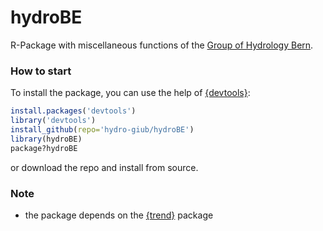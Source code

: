 # hydroBE
R-Package with miscellaneous functions of the [Group of Hydrology Bern](http://www.hydrologie.unibe.ch/index.html).

### How to start
To install the package, you can use the help of [{devtools}](https://CRAN.R-project.org/package=devtools):

```r
install.packages('devtools')
library('devtools')
install_github(repo='hydro-giub/hydroBE')
library(hydroBE)
package?hydroBE
```

or download the repo and install from source.

### Note
- the package depends on the [{trend}](https://CRAN.R-project.org/package=trend) package
